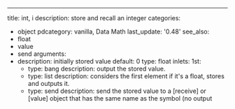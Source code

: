 ---
title: int, i
description: store and recall an integer
categories:
- object
pdcategory: vanilla, Data Math
last_update: '0.48'
see_also:
- float
- value
- send
arguments:
- description: initially stored value 
  default: 0
  type: float
inlets:
  1st:
  - type: bang
    description: output the stored value.
  - type: list
    description: considers the first element if it's a float,  stores and outputs
      it.
  - type: send <symbol>
    description: send the stored value to a [receive] or [value] object that has the
      same name as the symbol (no output
